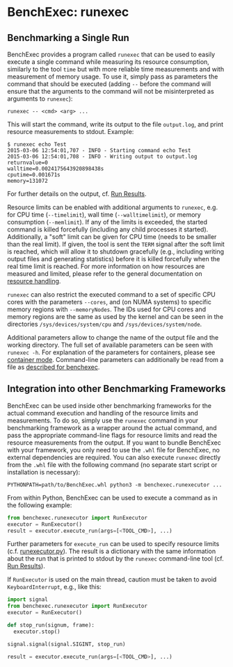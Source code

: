 <!--
This file is part of BenchExec, a framework for reliable benchmarking:
https://github.com/sosy-lab/benchexec

SPDX-FileCopyrightText: 2007-2020 Dirk Beyer <https://www.sosy-lab.org>

SPDX-License-Identifier: Apache-2.0
-->

# BenchExec: runexec
## Benchmarking a Single Run

BenchExec provides a program called `runexec` that can be used to
easily execute a single command while measuring its resource consumption,
similarly to the tool `time` but with more reliable time measurements
and with measurement of memory usage.
To use it, simply pass as parameters the command that should be executed
(adding `--` before the command will ensure that the arguments to the command
will not be misinterpreted as arguments to `runexec`):

    runexec -- <cmd> <arg> ...

This will start the command, write its output to the file `output.log`,
and print resource measurements to stdout. Example:

    $ runexec echo Test
    2015-03-06 12:54:01,707 - INFO - Starting command echo Test
    2015-03-06 12:54:01,708 - INFO - Writing output to output.log
    returnvalue=0
    walltime=0.0024175643920898438s
    cputime=0.001671s
    memory=131072

For further details on the output, cf. [Run Results](run-results.md).

Resource limits can be enabled with additional arguments to `runexec`,
e.g. for CPU time (`--timelimit`), wall time (`--walltimelimit`),
or memory consumption (`--memlimit`). If any of the limits is exceeded,
the started command is killed forcefully (including any child processes it started).
Additionally, a "soft" limit can be given for CPU time (needs to be smaller than the real limit).
If given, the tool is sent the `TERM` signal after the soft limit is reached,
which will allow it to shutdown gracefully
(e.g., including writing output files and generating statistics)
before it is killed forcefully when the real time limit is reached.
For more information on how resources are measured and limited,
please refer to the general documentation on [resource handling](resources.md).

`runexec` can also restrict the executed command to a set of specific CPU cores
with the parameters `--cores`,
and (on NUMA systems) to specific memory regions with `--memoryNodes`.
The IDs used for CPU cores and memory regions are the same as used by the kernel
and can be seen in the directories `/sys/devices/system/cpu` and `/sys/devices/system/node`.

Additional parameters allow to change the name of the output file and the working directory.
The full set of available parameters can be seen with `runexec -h`.
For explanation of the parameters for containers, please see [container mode](container.md).
Command-line parameters can additionally be read from a file
as [described for benchexec](benchexec.md#starting-benchexec).

## Integration into other Benchmarking Frameworks

BenchExec can be used inside other benchmarking frameworks
for the actual command execution and handling of the resource limits and measurements.
To do so, simply use the `runexec` command in your benchmarking framework
as a wrapper around the actual command, and pass the appropriate command-line flags
for resource limits and read the resource measurements from the output.
If you want to bundle BenchExec with your framework,
you only need to use the `.whl` file for BenchExec,
no external dependencies are required.
You can also execute `runexec` directly from the `.whl` file with the following command
(no separate start script or installation is necessary):

    PYTHONPATH=path/to/BenchExec.whl python3 -m benchexec.runexecutor ...

From within Python, BenchExec can be used to execute a command as in the following example:

```python
from benchexec.runexecutor import RunExecutor
executor = RunExecutor()
result = executor.execute_run(args=[<TOOL_CMD>], ...)
```

Further parameters for `execute_run` can be used to specify resource limits
(c.f. [runexecutor.py](../benchexec/runexecutor.py)).
The result is a dictionary with the same information about the run
that is printed to stdout by the `runexec` command-line tool (cf. [Run Results](run-results.md)).

If `RunExecutor` is used on the main thread,
caution must be taken to avoid `KeyboardInterrupt`, e.g., like this:

```python
import signal
from benchexec.runexecutor import RunExecutor
executor = RunExecutor()

def stop_run(signum, frame):
  executor.stop()

signal.signal(signal.SIGINT, stop_run)

result = executor.execute_run(args=[<TOOL_CMD>], ...)
```
